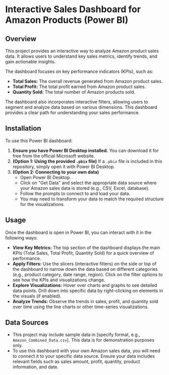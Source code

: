 # Interactive Sales Dashboard for Amazon Products (Power BI)


## Overview

This project provides an interactive way to analyze Amazon product sales data.  It allows users to understand key sales metrics, identify trends, and gain actionable insights.

The dashboard focuses on key performance indicators (KPIs), such as:

* **Total Sales:** The overall revenue generated from Amazon product sales.
* **Total Profit:** The total profit earned from Amazon product sales.
* **Quantity Sold:** The total number of Amazon products sold.

The dashboard also incorporates interactive filters, allowing users to segment and analyze data based on various dimensions. This dashboard provides a clear path for understanding your sales performance.

## Installation

To use this Power BI dashboard:

1.  **Ensure you have Power BI Desktop installed.** You can download it for free from the official Microsoft website.
2.  **(Option 1: Using the provided `.pbix` file)** If a `.pbix` file is included in this repository, simply open it with Power BI Desktop.
3.  **(Option 2: Connecting to your own data)**
    * Open Power BI Desktop.
    * Click on "Get Data" and select the appropriate data source where your Amazon sales data is stored (e.g., CSV, Excel, database).
    * Follow the prompts to connect to and load your data.
    * You may need to transform your data to match the required structure for the visualizations.

## Usage

Once the dashboard is open in Power BI, you can interact with it in the following ways:

* **View Key Metrics:** The top section of the dashboard displays the main KPIs (Total Sales, Total Profit, Quantity Sold) for a quick overview of performance.
* **Apply Filters:** Use the slicers (interactive filters) on the side or top of the dashboard to narrow down the data based on different categories (e.g., product category, date range, region). Click on the filter options to see how the KPIs and visualizations change.
* **Explore Visualizations:** Hover over charts and graphs to see detailed data points. Drill down into specific data by right-clicking on elements in the visuals (if enabled).
* **Analyze Trends:** Observe the trends in sales, profit, and quantity sold over time using the line charts or other time-series visualizations.

## Data Sources

* This project may include sample data in \[specify format, e.g., `Amazon_Combined_Data.csv`]. This data is for demonstration purposes only.
* To use this dashboard with your own Amazon sales data, you will need to connect it to your specific data source. Ensure your data includes relevant fields such as sales amount, profit, quantity, product information, and date.
